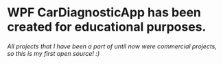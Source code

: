 # WPF CarDiagnosticApp has been created for educational purposes.

###### All projects that I have been a part of until now were commercial projects, so this is my first open source! :)